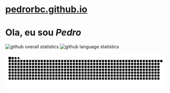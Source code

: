 # [pedrorbc.github.io](https://PedroRBC.github.io/)

# Ola, eu sou *Pedro*
![github overall statistics](https://github-readme-stats.vercel.app/api?username=PedroRBC&show_icons=true&theme=tokyonight)
![github language statistics](https://github-readme-stats.vercel.app/api/top-langs/?username=PedroRBC&show_icons=true&layout=compact&theme=tokyonight)

  ![Snake animation](https://github.com/PedroRBC/PedroRBC/blob/output/github-contribution-grid-snake.svg)
